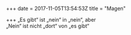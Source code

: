 +++
date = 2017-11-05T13:54:53Z
title = "Magen"

+++ 
„Es gibt“ ist „nein“ in „nein“, aber   
„Nein“ ist nicht „dort“ von „es gibt“